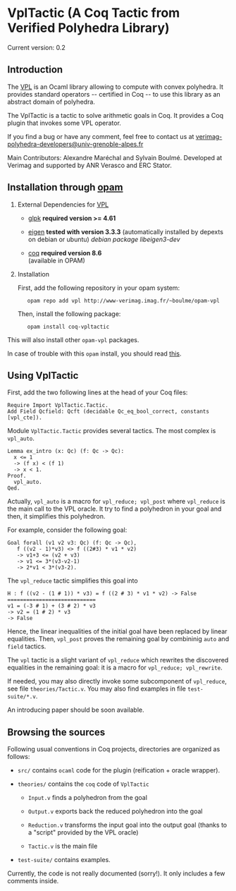 # VplTactic (A Coq Tactic from Verified Polyhedra Library)

Current version: 0.2

## Introduction

The [VPL](https://github.com/VERIMAG-Polyhedra/VPL) is an Ocaml library allowing to compute with convex polyhedra. 
It provides standard operators -- certified in Coq -- to use this library as an abstract domain of polyhedra.

The VplTactic is a tactic to solve arithmetic goals in Coq.
It provides a Coq plugin that invokes some VPL operator.

If you find a bug or have any comment, feel free to contact us at verimag-polyhedra-developers@univ-grenoble-alpes.fr

Main Contributors: Alexandre Maréchal and Sylvain Boulmé.
Developed at Verimag and supported by ANR Verasco and ERC Stator.


## Installation through [opam](https://opam.ocaml.org/) 

1. External Dependencies for [VPL](https://github.com/VERIMAG-Polyhedra/VPL)
	
   * [glpk](https://www.gnu.org/software/glpk/)
	  __required version >= 4.61__
		
   * [eigen](http://eigen.tuxfamily.org/)
	  __tested with version 3.3.3__
         (automatically installed by depexts on debian or ubuntu)
	  _debian package libeigen3-dev_

   * [coq](https://coq.inria.fr/)
        __required version 8.6__  
       (available in OPAM)

2. Installation
	
   First, add the following repository in your opam system:

          opam repo add vpl http://www-verimag.imag.fr/~boulme/opam-vpl

   Then, install the following package:
        
          opam install coq-vpltactic

  This will also install other `opam-vpl` packages.

In case of trouble with this `opam` install, you should read [this](https://github.com/VERIMAG-Polyhedra/opam-vpl/blob/master/README.md#using-the-vpl-on-a-vagrantvirtualbox-virtual-machine).


## Using VplTactic

First, add the two following lines at the head of your Coq files:

    Require Import VplTactic.Tactic.
    Add Field Qcfield: Qcft (decidable Qc_eq_bool_correct, constants [vpl_cte]).

Module `VplTactic.Tactic` provides several tactics.
The most complex is `vpl_auto`.

    Lemma ex_intro (x: Qc) (f: Qc -> Qc):
      x <= 1
      -> (f x) < (f 1)
      -> x < 1.
    Proof.
      vpl_auto.
    Qed.

Actually, `vpl_auto` is a macro for `vpl_reduce; vpl_post` where `vpl_reduce`
is the main call to the VPL oracle. It try to find a polyhedron in
your goal and then, it simplifies this polyhedron.

For example, consider the following goal:

    Goal forall (v1 v2 v3: Qc) (f: Qc -> Qc),
       f ((v2 - 1)*v3) <> f ((2#3) * v1 * v2)
       -> v1+3 <= (v2 + v3)
       -> v1 <= 3*(v3-v2-1)
       -> 2*v1 < 3*(v3-2).

The `vpl_reduce` tactic simplifies this goal into
  
    H : f ((v2 - (1 # 1)) * v3) = f ((2 # 3) * v1 * v2) -> False
    ============================
    v1 = (-3 # 1) + (3 # 2) * v3
    -> v2 = (1 # 2) * v3
    -> False

Hence, the linear inequalities of the initial goal have been replaced by linear equalities.
Then, `vpl_post` proves the remaining goal by combininig `auto` and `field` tactics.

The `vpl` tactic is a slight variant of `vpl_reduce` which rewrites the discovered equalities in the remaining goal:
it is a macro for `vpl_reduce; vpl_rewrite`.

If needed, you may also directly invoke some subcomponent of `vpl_reduce`, see file `theories/Tactic.v`.
You may also find examples in file `test-suite/*.v`.

An introducing paper should be soon available.

## Browsing the sources

Following usual conventions in Coq projects, directories are organized as follows:

* `src/` contains `ocaml` code for the plugin (reification + oracle wrapper).

* `theories/` contains the `coq` code of `VplTactic`

   - `Input.v` finds a polyhedron from the goal

   - `Output.v` exports back the reduced polyhedron into the goal

   - `Reduction.v` transforms the input goal into the output goal (thanks to a "script" provided by the VPL oracle)

   - `Tactic.v` is the main file

* `test-suite/` contains examples.

Currently, the code is not really documented (sorry!). It only includes a few comments inside.

